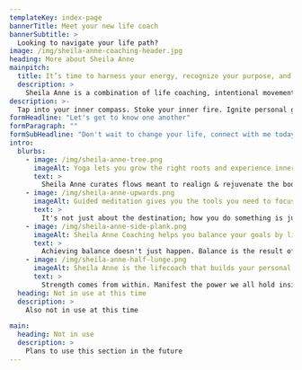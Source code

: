 ```yaml
---
templateKey: index-page
bannerTitle: Meet your new life coach
bannerSubtitle: >
  Looking to navigate your life path?
image: /img/sheila-anne-coaching-header.jpg
heading: More about Sheila Anne
mainpitch:
  title: It’s time to harness your energy, recognize your purpose, and live your most authentic & bold life.
  description: >
    Sheila Anne is a combination of life coaching, intentional movement, and story curation. Join Sheila as she nourishes your mind, and spirit, creating a place where you can grow as a person.
description: >-
  Tap into your inner compass. Stoke your inner fire. Ignite personal growth in your relationships, professional life, and activities. Create nourishing spaces & experiences. Discover a life coach who works to integrate your deepest desires into actionable and attainable goals. Sheila Anne is the coach ready to take your life to the next level.
formHeadline: "Let's get to know one another"
formParagraph: ""
formSubHeadline: "Don't wait to change your life, connect with me today!"
intro:
  blurbs:
    - image: /img/sheila-anne-tree.png
      imageAlt: Yoga lets you grow the right roots and experience inner grounding.
      text: >
        Sheila Anne curates flows meant to realign & rejuvenate the body.  With a focus on breathwork, mental alignment occurs at the intersection between presence and present-tense.
    - image: /img/sheila-anne-upwards.png
      imageAlt: Guided meditation gives you the tools you need to focus.
      text: >
        It's not just about the destination; how you do something is just as important as getting it done. In the middle of a quarter-life crisis? Sheila Anne has the tools you need to emerge stronger on the other side of adversity, be it in business or in your personal life.
    - image: /img/sheila-anne-side-plank.png
      imageAlt: Sheila Anne Coaching helps you balance your goals by listening to your body.
      text: >
        Achieving balance doesn't just happen. Balance is the result of constant effort; checking in with your body; checking in with your heart. Let Sheila Anne show you how to achieve your own inner balance more frequently and with less effort.
    - image: /img/sheila-anne-half-lunge.png
      imageAlt: Sheila Anne is the lifecoach that builds your personal strength into your own brand.
      text: >
        Strength comes from within. Manifest the power we all hold inside of ourselves. Radiate your own inner beauty, kindness, and strength. Sheila Anne helps you stoke that fire within yourself, so you can shine it out in the world.
  heading: Not in use at this time
  description: >
    Also not in use at this time

main:
  heading: Not in use
  description: >
    Plans to use this section in the future
---
```

